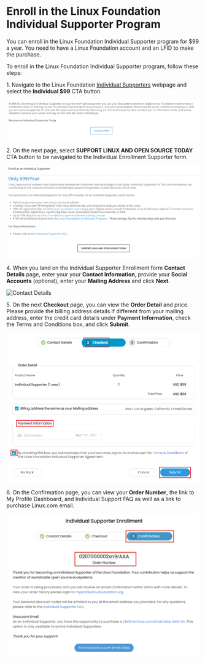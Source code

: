 # Enroll in the Linux Foundation Individual Supporter Program

You can enroll in the Linux Foundation Individual Supporter program for $99 a year. You need to have a Linux Foundation account and an LFID to make the purchase.

To enroll in the Linux Foundation Individual Supporter program, follow these steps:

1\. Navigate to the Linux Foundation [Individual Supporters](https://www.linuxfoundation.org/about/individual-supporters/) webpage and select the **Individual $99** CTA button.

![](<../.gitbook/assets/Individual Supporter WP CTA Button.png>)

2\. On the next page, select **SUPPORT LINUX AND OPEN SOURCE TODAY** CTA button to be navigated to the Individual Enrollment Supporter form.

![](<../.gitbook/assets/Individual Supporter.png>)

4\. When you land on the Individual Supporter Enrollment form **Contact Details** page, enter your your **Contact Information**, provide your **Social Accounts** (optional), enter your **Mailing Address** and click **Next**.

![Contact Details](<../.gitbook/assets/Indidual\_Program (1).png>)

5\. On the next **Checkout** page, you can view the **Order Detail** and price. Please provide the billing address details if different from your mailing address, enter the credit card details under **Payment Information**, check the Terms and Conditions box, and click **Submit**.

![Checkout](../.gitbook/assets/Checkout1.png)

6\. On the Confirmation page, you can view your **Order Number**, the link to My Profile Dashboard, and Individual Support FAQ as well as a link to purchase Linux.com email.

![](<../.gitbook/assets/Individual Supporter Confirmation .png>)
